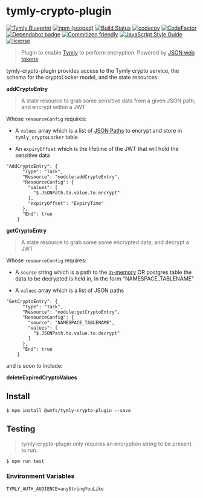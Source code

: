 # tymly-crypto-plugin

[![Tymly Blueprint](https://img.shields.io/badge/tymly-blueprint-blue.svg)](https://tymly.io/)
[![npm (scoped)](https://img.shields.io/npm/v/@wmfs/tymly-crypto-plugin.svg)](https://www.npmjs.com/package/@wmfs/tymly-crypto-plugin)
[![Build Status](https://travis-ci.com/wmfs/tymly-crypto-plugin.svg?branch=master)](https://travis-ci.com/wmfs/tymly-crypto-plugin)
[![codecov](https://codecov.io/gh/wmfs/tymly-crypto-plugin/branch/master/graph/badge.svg)](https://codecov.io/gh/wmfs/tymly-crypto-plugin)
[![CodeFactor](https://www.codefactor.io/repository/github/wmfs/tymly-crypto-plugin/badge)](https://www.codefactor.io/repository/github/wmfs/tymly-crypto-plugin)
[![Dependabot badge](https://img.shields.io/badge/Dependabot-active-brightgreen.svg)](https://dependabot.com/)
[![Commitizen friendly](https://img.shields.io/badge/commitizen-friendly-brightgreen.svg)](http://commitizen.github.io/cz-cli/)
[![JavaScript Style Guide](https://img.shields.io/badge/code_style-standard-brightgreen.svg)](https://standardjs.com)
[![license](https://img.shields.io/github/license/mashape/apistatus.svg)](https://github.com/wmfs/tymly-crypto-plugin/blob/master/LICENSE)


> Plugin to enable [Tymly](https://github.com/wmfs/tymly) to perform encryption. Powered by [JSON web tokens](https://www.npmjs.com/package/jsonwebtoken)

tymly-crypto-plugin provides access to the Tymly crypto service, the schema for the cryptoLocker model, and the state resources:

**addCryptoEntry**

> A state resource to grab some sensitive data from a given JSON path, and encrypt within a JWT

Whose ```resourceConfig``` requires:
* A ```values``` array which is a list of [JSON Paths](https://github.com/json-path/JsonPath) to encrypt and store in ```tymly_cryptoLocker``` table

* An ```expiryOffset``` which is the lifetime of the JWT that will hold the sensitive data

```
"AddCryptoEntry": {
      "Type": "Task",
      "Resource": "module:addCryptoEntry",
      "ResourceConfig": {
        "values": [
          "$.JSONPath.to.value.to.encrypt"
        ],
        "expiryOffset": "ExpiryTime"
      },
      "End": true
    }
```



**getCryptoEntry**

> A state resource to grab some some encrypted data, and decrypt a JWT


Whose ```resourceConfig``` requires:
* A ```source``` string which is a path to the [in-memory](https://github.com/wmfs/tymly-core/blob/master/lib/plugin/components/services/storage/Memory-model.js) OR postgres table the data to be decrypted is held in, in the form "NAMESPACE_TABLENAME"

* A ```values``` array which is a list of JSON paths 
```
"GetCryptoEntry": {
      "Type": "Task",
      "Resource": "module:getCryptoEntry",
      "ResourceConfig": {
        "source": "NAMESPACE_TABLENAME",
        "values": [
          "$.JSONPath.to.value.to.decrypt"
        ]
      },
      "End": true
    }
```

and is soon to include:

**deleteExpiredCryptoValues**


## <a name="install"></a> Install
```
$ npm install @wmfs/tymly-crypto-plugin --save
```
## <a name="install"></a> Testing

> tymly-crypto-plugin only requires an encryption string to be present to run.

```
$ npm run test
```

### Environment Variables
```TYMLY_AUTH_AUDIENCE=anyStringYouLike```

